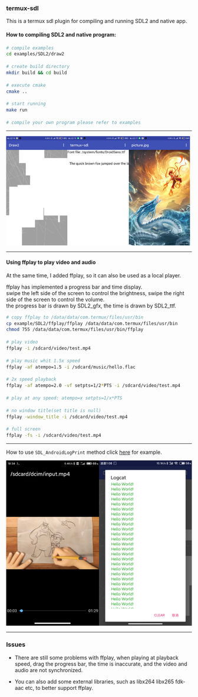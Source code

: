 ### termux-sdl

This is a termux sdl plugin for compiling and running SDL2 and native app.

#### How to compiling SDL2 and native program:

```bash
# compile examples
cd examples/SDL2/draw2

# create build directory
mkdir build && cd build

# execute cmake 
cmake ..

# start running
make run

# compile your own program please refer to examples 

```
----

<div align="left">
    <img src="./screenshot/example1.jpg" width="33%" /><img src="./screenshot/example2.jpg" width="33%" /><img src="./screenshot/example3.jpg" width="33%" />
</div>

----

#### Using ffplay to play video and audio

At the same time, I added ffplay, so it can also be used as a local player.</br>

ffplay has implemented a progress bar and time display.</br>
swipe the left side of the screen to control the brightness, swipe the right side of the screen to control the volume.</br>
the progress bar is drawn by SDL2_gfx, the time is drawn by SDL2_ttf.

```bash
# copy ffplay to /data/data/com.termux/files/usr/bin
cp example/SDL2/ffplay/ffplay /data/data/com.termux/files/usr/bin
chmod 755 /data/data/com.termux/files/usr/bin/ffplay

# play video
ffplay -i /sdcard/video/test.mp4

# play music whit 1.5x speed
ffplay -af atempo=1.5 -i /sdcard/music/hello.flac

# 2x speed playback
ffplay -af atempo=2.0 -vf setpts=1/2*PTS -i /sdcard/video/test.mp4

# play at any speed: atempo=x setpts=1/x*PTS

# no window title(set title is null)
ffplay -window_title -i /sdcard/video/test.mp4

# full screen
ffplay -fs -i /sdcard/video/test.mp4

```

----

How to use `SDL_AndroidLogPrint` method click [here](https://github.com/Lzhiyong/termux-sdl/blob/master/examples/test_log.c) for example.

<div align="left">
    <img src="./screenshot/ffplay.jpg" width="50%" /><img src="./screenshot/log.jpg" width="50%" />
</div>

----
### Issues
* There are still some problems with ffplay, 
when playing at playback speed, drag the progress bar, the time is inaccurate, and the video and audio are not synchronized.

* You can also add some external libraries, such as libx264 libx265 fdk-aac etc, to better support ffplay.

